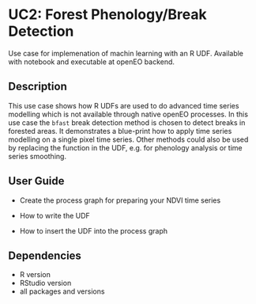 # UC2: Forest Phenology/Break Detection

Use case for implemenation of machin learning with an R UDF. Available with notebook and executable at openEO backend.  

## Description
This use case shows how R UDFs are used to do advanced time series modelling which is not available through native openEO processes. 
In this use case the `bfast` break detection method is chosen to detect breaks in forested areas. It demonstrates a blue-print how to apply
time series modelling on  a single pixel time series. Other methods could also be used by replacing the function in the UDF, e.g. for phenology analysis 
or time series smoothing.

## User Guide

* Create the process graph for preparing your NDVI time series

* How to write the UDF

* How to insert the UDF into the process graph


## Dependencies

* R version
* RStudio version
* all packages and versions
